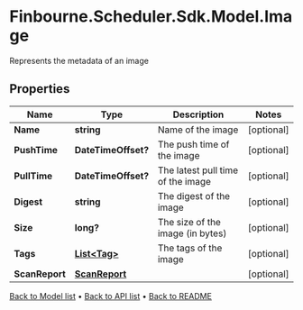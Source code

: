 # Finbourne.Scheduler.Sdk.Model.Image
Represents the metadata of an image

## Properties

Name | Type | Description | Notes
------------ | ------------- | ------------- | -------------
**Name** | **string** | Name of the image | [optional] 
**PushTime** | **DateTimeOffset?** | The push time of the image | [optional] 
**PullTime** | **DateTimeOffset?** | The latest pull time of the image | [optional] 
**Digest** | **string** | The digest of the image | [optional] 
**Size** | **long?** | The size of the image (in bytes) | [optional] 
**Tags** | [**List&lt;Tag&gt;**](Tag.md) | The tags of the image | [optional] 
**ScanReport** | [**ScanReport**](ScanReport.md) |  | [optional] 

[Back to Model list](../README.md#documentation-for-models) &#8226; [Back to API list](../README.md#documentation-for-api-endpoints) &#8226; [Back to README](../README.md)

